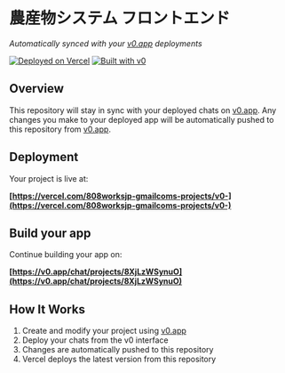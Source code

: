 # 農産物システム フロントエンド

*Automatically synced with your [v0.app](https://v0.app) deployments*

[![Deployed on Vercel](https://img.shields.io/badge/Deployed%20on-Vercel-black?style=for-the-badge&logo=vercel)](https://vercel.com/808worksjp-gmailcoms-projects/v0-)
[![Built with v0](https://img.shields.io/badge/Built%20with-v0.app-black?style=for-the-badge)](https://v0.app/chat/projects/8XjLzWSynuO)

## Overview

This repository will stay in sync with your deployed chats on [v0.app](https://v0.app).
Any changes you make to your deployed app will be automatically pushed to this repository from [v0.app](https://v0.app).

## Deployment

Your project is live at:

**[https://vercel.com/808worksjp-gmailcoms-projects/v0-](https://vercel.com/808worksjp-gmailcoms-projects/v0-)**

## Build your app

Continue building your app on:

**[https://v0.app/chat/projects/8XjLzWSynuO](https://v0.app/chat/projects/8XjLzWSynuO)**

## How It Works

1. Create and modify your project using [v0.app](https://v0.app)
2. Deploy your chats from the v0 interface
3. Changes are automatically pushed to this repository
4. Vercel deploys the latest version from this repository